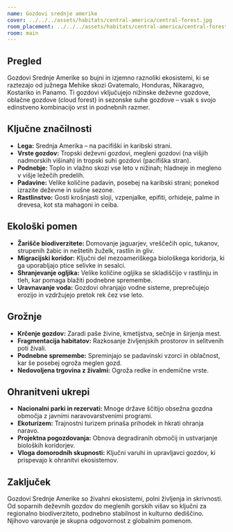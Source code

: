 ```yaml
---
name: Gozdovi srednje amerike
cover: ../../../assets/habitats/central-america/central-forest.jpg
room_placement: ../../../assets/habitats/central-america/central-forest.jpg
room: main
---
```

## Pregled
Gozdovi Srednje Amerike so bujni in izjemno raznoliki ekosistemi, ki se raztezajo od južnega Mehike skozi Gvatemalo, Honduras, Nikaragvo, Kostariko in Panamo. Ti gozdovi vključujejo nižinske deževne gozdove, oblačne gozdove (cloud forest) in sezonske suhe gozdove – vsak s svojo edinstveno kombinacijo vrst in podnebnih razmer.

## Ključne značilnosti
- **Lega:** Srednja Amerika – na pacifiški in karibski strani.
- **Vrste gozdov:** Tropski deževni gozdovi, megleni gozdovi (na višjih nadmorskih višinah) in tropski suhi gozdovi (pacifiška stran).
- **Podnebje:** Toplo in vlažno skozi vse leto v nižinah; hladneje in megleno v višje ležečih predelih.
- **Padavine:** Velike količine padavin, posebej na karibski strani; ponekod izrazite deževne in sušne sezone.
- **Rastlinstvo:** Gosti krošnjasti sloji, vzpenjalke, epifiti, orhideje, palme in drevesa, kot sta mahagoni in ceiba.

## Ekološki pomen
- **Žarišče biodiverzitete:** Domovanje jaguarjev, vreščečih opic, tukanov, strupenih žabic in neštetih žuželk, rastlin in gliv.
- **Migracijski koridor:** Ključni del mezoameriškega biološkega koridorja, ki ga uporabljajo ptice selivke in sesalci.
- **Shranjevanje ogljika:** Velike količine ogljika se skladiščijo v rastlinju in tleh, kar pomaga blažiti podnebne spremembe.
- **Uravnavanje voda:** Gozdovi ohranjajo vodne sisteme, preprečujejo erozijo in vzdržujejo pretok rek čez vse leto.

## Grožnje
- **Krčenje gozdov:** Zaradi paše živine, kmetijstva, sečnje in širjenja mest.
- **Fragmentacija habitatov:** Razkosanje življenjskih prostorov in selitvenih poti živali.
- **Podnebne spremembe:** Spreminjajo se padavinski vzorci in oblačnost, kar še posebej ogroža meglen gozd.
- **Nedovoljena trgovina z živalmi:** Ogroža redke in endemične vrste.

## Ohranitveni ukrepi
- **Nacionalni parki in rezervati:** Mnoge države ščitijo obsežna gozdna območja z javnimi naravovarstvenimi programi.
- **Ekoturizem:** Trajnostni turizem prinaša prihodek in hkrati ohranja naravo.
- **Projektna pogozdovanja:** Obnova degradiranih območij in ustvarjanje bioloških koridorjev.
- **Vloga domorodnih skupnosti:** Ključni varuhi in upravljavci gozdov, ki prispevajo k ohranitvi ekosistemov.

## Zaključek
Gozdovi Srednje Amerike so živahni ekosistemi, polni življenja in skrivnosti. Od soparnih deževnih gozdov do meglenih gorskih višav so ključni za regionalno biodiverziteto, podnebno stabilnost in kulturno dediščino. Njihovo varovanje je skupna odgovornost z globalnim pomenom.

